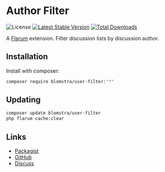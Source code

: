 # Author Filter

![License](https://img.shields.io/badge/license-MIT-blue.svg) [![Latest Stable Version](https://img.shields.io/packagist/v/blomstra/user-filter.svg)](https://packagist.org/packages/blomstra/user-filter) [![Total Downloads](https://img.shields.io/packagist/dt/blomstra/user-filter.svg)](https://packagist.org/packages/blomstra/user-filter)

A [Flarum](http://flarum.org) extension. Filter discussion lists by discussion author.

## Installation

Install with composer:

```sh
composer require blomstra/user-filter:"*"
```

## Updating

```sh
composer update blomstra/user-filter
php flarum cache:clear
```

## Links

- [Packagist](https://packagist.org/packages/blomstra/user-filter)
- [GitHub](https://github.com/blomstra/flarum-ext-user-filter)
- [Discuss](https://discuss.flarum.org/d/PUT_DISCUSS_SLUG_HERE)
